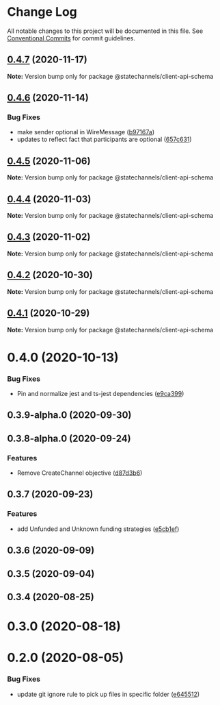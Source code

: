 # Change Log

All notable changes to this project will be documented in this file.
See [Conventional Commits](https://conventionalcommits.org) for commit guidelines.

## [0.4.7](http://statechannels/monorepo/blob/master/packages/client-api-schema/compare/@statechannels/client-api-schema@0.4.6...@statechannels/client-api-schema@0.4.7) (2020-11-17)

**Note:** Version bump only for package @statechannels/client-api-schema





## [0.4.6](http://statechannels/monorepo/blob/master/packages/client-api-schema/compare/@statechannels/client-api-schema@0.4.5...@statechannels/client-api-schema@0.4.6) (2020-11-14)


### Bug Fixes

* make sender optional in WireMessage ([b97167a](http://statechannels/monorepo/blob/master/packages/client-api-schema/commits/b97167a91e13e58a3e274dda671f0e1cef7805e8))
* updates to reflect fact that participants are optional ([657c631](http://statechannels/monorepo/blob/master/packages/client-api-schema/commits/657c6312da1a33b72234e04895e415c557257334))





## [0.4.5](http://statechannels/monorepo/blob/master/packages/client-api-schema/compare/@statechannels/client-api-schema@0.4.4...@statechannels/client-api-schema@0.4.5) (2020-11-06)

**Note:** Version bump only for package @statechannels/client-api-schema





## [0.4.4](http://statechannels/monorepo/blob/master/packages/client-api-schema/compare/@statechannels/client-api-schema@0.4.2...@statechannels/client-api-schema@0.4.4) (2020-11-03)

**Note:** Version bump only for package @statechannels/client-api-schema





## [0.4.3](http://statechannels/monorepo/blob/master/packages/client-api-schema/compare/@statechannels/client-api-schema@0.4.2...@statechannels/client-api-schema@0.4.3) (2020-11-02)

**Note:** Version bump only for package @statechannels/client-api-schema





## [0.4.2](http://statechannels/monorepo/blob/master/packages/client-api-schema/compare/@statechannels/client-api-schema@0.4.0...@statechannels/client-api-schema@0.4.2) (2020-10-30)

**Note:** Version bump only for package @statechannels/client-api-schema





## [0.4.1](http://statechannels/monorepo/blob/master/packages/client-api-schema/compare/@statechannels/client-api-schema@0.4.0...@statechannels/client-api-schema@0.4.1) (2020-10-29)

**Note:** Version bump only for package @statechannels/client-api-schema





# 0.4.0 (2020-10-13)


### Bug Fixes

* Pin and normalize jest and ts-jest dependencies ([e9ca399](http://statechannels/monorepo/blob/master/packages/client-api-schema/commits/e9ca3997119645fdb9f558a921361171c20d66a0))



## 0.3.9-alpha.0 (2020-09-30)



## 0.3.8-alpha.0 (2020-09-24)


### Features

* Remove CreateChannel objective ([d87d3b6](http://statechannels/monorepo/blob/master/packages/client-api-schema/commits/d87d3b68e9a84945b105c7883aaf130176264a42))



## 0.3.7 (2020-09-23)


### Features

* add Unfunded and Unknown funding strategies ([e5cb1ef](http://statechannels/monorepo/blob/master/packages/client-api-schema/commits/e5cb1efbe799202f418945f4f75c8ba1a9723103))



## 0.3.6 (2020-09-09)



## 0.3.5 (2020-09-04)



## 0.3.4 (2020-08-25)



# 0.3.0 (2020-08-18)



# 0.2.0 (2020-08-05)


### Bug Fixes

* update git ignore rule to pick up files in specific folder ([e645512](http://statechannels/monorepo/blob/master/packages/client-api-schema/commits/e6455120fe3662ed2e2331c2416ac474f97fad63))
